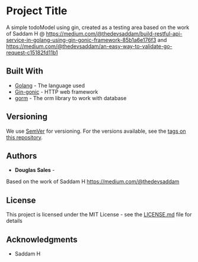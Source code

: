 # Project Title

A simple todoModel using gin, created as a testing area based on the work of Saddam H @ https://medium.com/@thedevsaddam/build-restful-api-service-in-golang-using-gin-gonic-framework-85b1a6e176f3 and https://medium.com/@thedevsaddam/an-easy-way-to-validate-go-request-c15182fd11b1



## Built With

* [Golang](https://golang.org/) - The language used
* [Gin-gonic](https://github.com/gin-gonic/gin) - HTTP web framework
* [gorm](https://github.com/jinzhu/gorm) - The orm library to work with database



## Versioning

We use [SemVer](http://semver.org/) for versioning. For the versions available, see the [tags on this repository](https://github.com/your/project/tags). 

## Authors

* **Douglas Sales** - 

Based on the work of Saddam H https://medium.com/@thedevsaddam



## License

This project is licensed under the MIT License - see the [LICENSE.md](LICENSE.md) file for details

## Acknowledgments

* Saddam H

